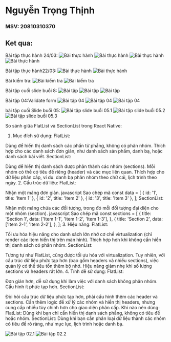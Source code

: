 # Nguyễn Trọng Thịnh
### MSV: 20810310370
## Ket qua:
Bài tập thực hành 24/03:
![Bài thực hành](z6437255996861_da6742ae657e209c19549b38b751498a.jpg)
![Bài thực hành](z6437256141250_5559f0511fe46a110c96f9955e475679.jpg)
![Bài thực hành](z6437525901182_19b845dd9437e6e3e7c114983bb4201a.jpg)
![Bài thực hành](z6437256015084_7f2c807207d5c6a1b79dd45ed1ed6e82.jpg)

Bài tập thực hành22/03:
![Bài thực hành](z6431740488217_4db7fd5692877a0b8673c4a196a5391d.jpg)
![Bài thực hành](z6431740488674_9c518ed20191583f072953ae0f69cde4.jpg)


Bài kiểm tra:
![Bài kiểm tra](kiemtra01.jpg)
![Bài kiểm tra](kiemtra02.jpg)


Bài tập cuối slide buổi 8:
![Bài tập](buoi8(3).jpg)
![Bài tập ](buoi8(2).jpg)
![Bài tập ](buoi8(1).jpg)

Bài tập 04:Validate form
![Bài tập 04](z6328896881609_42e6e76ef8204891215ac74f89aca432.jpg)
![Bài tập 04](z6328896887153_355b960ad23cca235e17fa66771d6552.jpg)
![Bài tập 04](z6328896890967_6a46ad6dbc9ec10ea8de3a3e3f9c7ad3.jpg)




bài tập cuối Slide buổi 05:
![Bài tập slide buổi 05.1](z6307223369750_c9449fafada673a6a9d95abf659585fd.jpg)
![Bài tập slide buổi 05.2](z6307223371443_5823c6a3be3d27c7bd2a3dfdb39f7e06.jpg)
![Bài tập slide buổi 05.3](z6307223383876_01b130bbfa56a4ce6bfe3f7592aed2cc.jpg)





So sánh giữa FlatList và SectionList trong React Native:
1. Mục đích sử dụng:
FlatList:

Dùng để hiển thị danh sách các phần tử phẳng, không có phân nhóm.
Thích hợp cho các danh sách đơn giản, như danh sách sản phẩm, danh bạ, hoặc danh sách bài viết.
SectionList:

Dùng để hiển thị danh sách được phân thành các nhóm (sections).
Mỗi nhóm có thể có tiêu đề riêng (header) và các mục liên quan.
Thích hợp cho dữ liệu phân cấp, ví dụ: danh bạ phân nhóm theo chữ cái, lịch trình theo ngày.
2. Cấu trúc dữ liệu:
FlatList:

Nhận một mảng đơn giản.
javascript
Sao chép mã
const data = [
  { id: '1', title: 'Item 1' },
  { id: '2', title: 'Item 2' },
  { id: '3', title: 'Item 3' },
];
SectionList:

Nhận một mảng chứa các đối tượng, trong đó mỗi đối tượng đại diện cho một nhóm (section).
javascript
Sao chép mã
const sections = [
  {
    title: 'Section 1',
    data: ['Item 1-1', 'Item 1-2', 'Item 1-3'],
  },
  {
    title: 'Section 2',
    data: ['Item 2-1', 'Item 2-2'],
  },
];
3. Hiệu năng:
FlatList:

Tối ưu hóa hiệu năng cho danh sách lớn nhờ cơ chế virtualization (chỉ render các item hiển thị trên màn hình).
Thích hợp hơn khi không cần hiển thị danh sách có phân nhóm.
SectionList:

Tương tự như FlatList, cũng được tối ưu hóa với virtualization.
Tuy nhiên, với cấu trúc dữ liệu phức tạp hơn (bao gồm headers và nhiều sections), việc quản lý có thể tiêu tốn thêm bộ nhớ.
Hiệu năng giảm nhẹ khi số lượng sections và headers rất lớn.
4. Tính dễ sử dụng:
FlatList:

Đơn giản hơn, dễ sử dụng khi làm việc với danh sách không phân nhóm.
Cấu hình ít phức tạp hơn.
SectionList:

Đòi hỏi cấu trúc dữ liệu phức tạp hơn, phải cấu hình thêm các header và sections.
Cần thêm logic để xử lý các nhóm và hiển thị headers, nhưng cung cấp nhiều tùy chỉnh hơn cho giao diện phân cấp.
Khi nào nên dùng:
FlatList: Dùng khi bạn chỉ cần hiển thị danh sách phẳng, không có tiêu đề hoặc nhóm.
SectionList: Dùng khi bạn cần phân loại dữ liệu thành các nhóm có tiêu đề rõ ràng, như mục lục, lịch trình hoặc danh bạ.



![Bài tập 02.1](Screenshot_2025-01-07-19-20-16-066_host.exp.exponent.png)
![Bài tập 02.2](Screenshot_2025-01-07-18-25-14-075_host.exp.exponent.png)